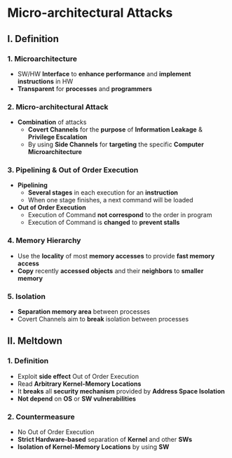 # Micro-architectural Attacks

## I. Definition

### 1. Microarchitecture

- SW/HW **Interface** to **enhance performance** and **implement instructions** in HW
- **Transparent** for **processes** and **programmers**

### 2. Micro-architectural Attack

- **Combination** of attacks
  - **Covert Channels** for the **purpose** of **Information Leakage** & **Privilege Escalation**
  - By using **Side Channels** for **targeting** the specific **Computer Microarchitecture**

### 3. Pipelining & Out of Order Execution

- **Pipelining**
  - **Several stages** in each execution for an **instruction**
  - When one stage finishes, a next command will be loaded
- **Out of Order Execution**
  - Execution of Command **not correspond** to the order in program
  - Execution of Command is **changed** to **prevent stalls**

### 4. Memory Hierarchy

- Use the **locality** of most **memory accesses** to provide **fast memory access**
- **Copy** recently **accessed objects** and their **neighbors** to **smaller memory**

### 5.  Isolation

- **Separation memory area** between processes
- Covert Channels aim to **break** isolation between processes

## II. Meltdown

### 1. Definition

- Exploit **side effect** Out of Order Execution
- Read **Arbitrary Kernel-Memory Locations**
- It **breaks** all **security mechanism** provided by **Address Space Isolation**
- **Not depend** on **OS** or **SW vulnerabilities**

### 2. Countermeasure

- No Out of Order Execution
- **Strict Hardware-based** separation of **Kernel** and other **SWs**
- **Isolation of Kernel-Memory Locations** by using **SW**

